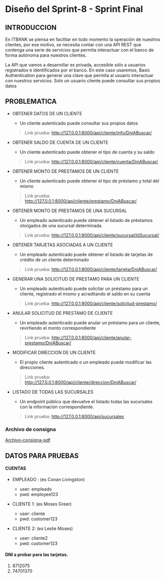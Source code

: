 # Diseño del Sprint-8 - Sprint Final

## INTRODUCCION 

En ITBANK se piensa en facilitar en todo momento la operación de nuestros clientes, por ese motivo, se necesita contar con una API REST que contenga una serie de servicios que permita interactuar con el banco de forma autónoma para nuestros clientes. 

La API que vamos a desarrollar es privada, accesible sólo a usuarios registrados e identificados por el banco. En este caso usaremos, Basic Authentication para generar una clave que permita al usuario interactuar con nuestros servicios. Solo un usuario cliente puede consultar sus propios datos

## PROBLEMATICA

* OBTENER DATOS DE UN CLIENTE 
    - Un cliente autenticado puede consultar sus propios datos
    > Link prueba: http://127.0.0.1:8000/api/cliente/info/DniABuscar/

* OBTENER SALDO DE CUENTA DE UN CLIENTE
    - Un cliente autenticado puede obtener el tipo de cuenta y su saldo
    > Link prueba: http://127.0.0.1:8000/api/cliente/cuenta/DniABuscar/


* OBTENER MONTO DE PRESTAMOS DE UN CLIENTE
    - Un cliente autenticado puede obtener el tipo de préstamo y total del mismo 
    > Link prueba: http://127.0.0.1:8000/api/cliente/prestamo/DniABuscar/

* OBTENER MONTO DE PRESTAMOS DE UNA SUCURSAL
    - Un empleado autenticado puede obtener el listado de préstamos otorgados de una sucursal determinada. 
    > Link prueba: http://127.0.0.1:8000/api/cliente/sucursal/IdSucursal/

* OBTENER TARJETAS ASOCIADAS A UN CLIENTE
    - Un empleado autenticado puede obtener el listado de tarjetas de crédito de un cliente determinado 
    > Link prueba: http://127.0.0.1:8000/api/cliente/tarjeta/DniABuscar/

* GENERAR UNA SOLICITUD DE PRESTAMO PARA UN CLIENTE
    - Un empleado autenticado puede solicitar un préstamo para un cliente, registrado el mismo y acreditando el saldo en su cuenta 

    > Link prueba: http://127.0.0.1:8000/api/cliente/solicitud-prestamo/

* ANULAR SOLICITUD DE PRESTAMO DE CLIENTE
    - Un empleado autenticado puede anular un préstamo para un cliente, revirtiendo el monto correspondiente 
    > Link prueba: http://127.0.0.1:8000/api/cliente/anular-prestamo/DniABuscar/

* MODIFICAR DIRECCION DE UN CLIENTE
    - El propio cliente autenticado o un empleado puede modificar las direcciones. 
    > Link prueba: http://127.0.0.1:8000/api/cliente/direccion/DniABuscar/

* LISTADO DE TODAS LAS SUCURSALES
    - Un endpoint público que devuelve el listado todas las sucursales con la información correspondiente. 
    > Link prueba: http://127.0.0.1:8000/api/sucursales


### Archivo de consigna
[Archivo-consigna-pdf](ConsignaFinal-Sprint-8.pdf)

## DATOS PARA PRUEBAS

#### CUENTAS

* EMPLEADO : (es Conan Livingston)
    - user: empleado
    - pwd: employee123

* CLIENTE 1: (es Moses Greer)
    - user: cliente
    - pwd: customer123

* CLIENTE 2: (es Leslie Moses)
    - user: cliente2
    - pwd: customer123

#### DNI a probar para las tarjetas.

1. 8712075
2. 74701370
